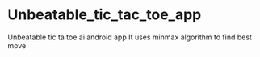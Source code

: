 # Unbeatable_tic_tac_toe_app
Unbeatable tic ta toe ai android app
It uses minmax algorithm to find best move
